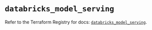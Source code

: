 # `databricks_model_serving`

Refer to the Terraform Registry for docs: [`databricks_model_serving`](https://registry.terraform.io/providers/databricks/databricks/1.77.0/docs/resources/model_serving).
